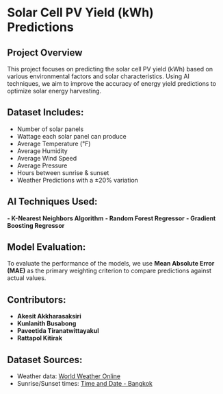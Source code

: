 # Solar Cell PV Yield (kWh) Predictions
## Project Overview
This project focuses on predicting the solar cell PV yield (kWh) based on various environmental factors and solar characteristics. Using AI techniques, we aim to improve the accuracy of energy yield predictions to optimize solar energy harvesting.

## Dataset Includes:
 - Number of solar panels
 - Wattage each solar panel can produce
 - Average Temperature (℉)
 - Average Humidity
 - Average Wind Speed
 - Average Pressure
 - Hours between sunrise & sunset
 - Weather Predictions with a ±20% variation

## AI Techniques Used:
**- K-Nearest Neighbors Algorithm**
**- Random Forest Regressor**
**- Gradient Boosting Regressor**

## Model Evaluation:
To evaluate the performance of the models, we use **Mean Absolute Error (MAE)** as the primary weighting criterion to compare predictions against actual values.

## Contributors:
- **Akesit Akkharasaksiri**
- **Kunlanith Busabong**
- **Paveetida Tiranatwittayakul**
- **Rattapol Kitirak**

## Dataset Sources:
- Weather data: [World Weather Online](https://www.worldweatheronline.com/v2/weather.aspx?q=bkk)
- Sunrise/Sunset times: [Time and Date - Bangkok](https://www.timeanddate.com/sun/thailand/bangkok?month=2&year=2024)
